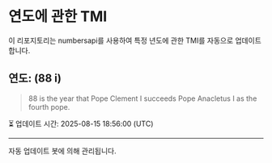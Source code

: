 
# 연도에 관한 TMI

이 리포지토리는 numbersapi를 사용하여 특정 년도에 관한 TMI를 자동으로 업데이트합니다.

## 연도: (88 i)
> 88 is the year that Pope Clement I succeeds Pope Anacletus I as the fourth pope.

⏳ 업데이트 시간: 2025-08-15 18:56:00 (UTC)

---
자동 업데이트 봇에 의해 관리됩니다.
